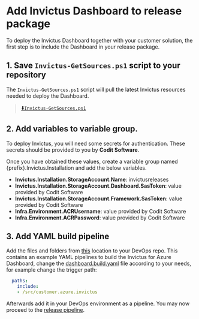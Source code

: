 # Add Invictus Dashboard to release package
To deploy the Invictus Dashboard together with your customer solution, the first step is to include the Dashboard in your release package.

## 1. Save `Invictus-GetSources.ps1` script to your repository
The `Invictus-GetSources.ps1` script will pull the latest Invictus resources needed to deploy the Dashboard.

> [⬇️`Invictus-GetSources.ps1`](https://github.com/invictus-integration/docs-ifa/blob/containerization/dashboard/installation/scripts/Invictus-GetSources.ps1)

## 2. Add variables to variable group.
To deploy Invictus, you will need some secrets for authentication. These secrets should be provided to you by **Codit Software**.

Once you have obtained these values, create a variable group named {prefix}.Invictus.Installation and add the below variables.

- **Invictus.Installation.StorageAccount.Name**: invictusreleases
- **Invictus.Installation.StorageAccount.Dashboard.SasToken**: value provided by Codit Software
- **Invictus.Installation.StorageAccount.Framework.SasToken**: value provided by Codit Software
- **Infra.Environment.ACRUsername**: value provided by Codit Software
- **Infra.Environment.ACRPassword**: value provided by Codit Software

## 3. Add YAML build pipeline
Add the files and folders from [this](./pipelines) location to your DevOps repo. 
This contains an example YAML pipelines to build the Invictus for Azure Dashboard, change the [dashboard.build.yaml](./pipelines/dashboard.build.yaml) file according to your needs, for example change the trigger path:
``` yaml
  paths:
    include:
    - /src/customer.azure.invictus
```

Afterwards add it in your DevOps environment as a pipeline. You may now proceed to the [release pipeline](dashboard-releasepipeline.md).
